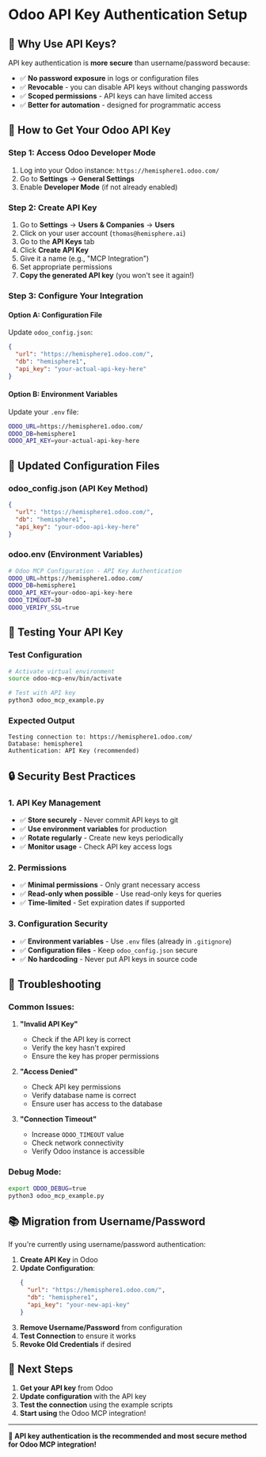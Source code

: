# Odoo API Key Authentication Setup

## 🔐 **Why Use API Keys?**

API key authentication is **more secure** than username/password because:
- ✅ **No password exposure** in logs or configuration files
- ✅ **Revocable** - you can disable API keys without changing passwords
- ✅ **Scoped permissions** - API keys can have limited access
- ✅ **Better for automation** - designed for programmatic access

## 🚀 **How to Get Your Odoo API Key**

### **Step 1: Access Odoo Developer Mode**
1. Log into your Odoo instance: `https://hemisphere1.odoo.com/`
2. Go to **Settings** → **General Settings**
3. Enable **Developer Mode** (if not already enabled)

### **Step 2: Create API Key**
1. Go to **Settings** → **Users & Companies** → **Users**
2. Click on your user account (`thomas@hemisphere.ai`)
3. Go to the **API Keys** tab
4. Click **Create API Key**
5. Give it a name (e.g., "MCP Integration")
6. Set appropriate permissions
7. **Copy the generated API key** (you won't see it again!)

### **Step 3: Configure Your Integration**

#### **Option A: Configuration File**
Update `odoo_config.json`:
```json
{
  "url": "https://hemisphere1.odoo.com/",
  "db": "hemisphere1",
  "api_key": "your-actual-api-key-here"
}
```

#### **Option B: Environment Variables**
Update your `.env` file:
```bash
ODOO_URL=https://hemisphere1.odoo.com/
ODOO_DB=hemisphere1
ODOO_API_KEY=your-actual-api-key-here
```

## 🔧 **Updated Configuration Files**

### **odoo_config.json** (API Key Method)
```json
{
  "url": "https://hemisphere1.odoo.com/",
  "db": "hemisphere1",
  "api_key": "your-odoo-api-key-here"
}
```

### **odoo.env** (Environment Variables)
```bash
# Odoo MCP Configuration - API Key Authentication
ODOO_URL=https://hemisphere1.odoo.com/
ODOO_DB=hemisphere1
ODOO_API_KEY=your-odoo-api-key-here
ODOO_TIMEOUT=30
ODOO_VERIFY_SSL=true
```

## 🧪 **Testing Your API Key**

### **Test Configuration**
```bash
# Activate virtual environment
source odoo-mcp-env/bin/activate

# Test with API key
python3 odoo_mcp_example.py
```

### **Expected Output**
```
Testing connection to: https://hemisphere1.odoo.com/
Database: hemisphere1
Authentication: API Key (recommended)
```

## 🔒 **Security Best Practices**

### **1. API Key Management**
- ✅ **Store securely** - Never commit API keys to git
- ✅ **Use environment variables** for production
- ✅ **Rotate regularly** - Create new keys periodically
- ✅ **Monitor usage** - Check API key access logs

### **2. Permissions**
- ✅ **Minimal permissions** - Only grant necessary access
- ✅ **Read-only when possible** - Use read-only keys for queries
- ✅ **Time-limited** - Set expiration dates if supported

### **3. Configuration Security**
- ✅ **Environment variables** - Use `.env` files (already in `.gitignore`)
- ✅ **Configuration files** - Keep `odoo_config.json` secure
- ✅ **No hardcoding** - Never put API keys in source code

## 🚨 **Troubleshooting**

### **Common Issues:**

1. **"Invalid API Key"**
   - Check if the API key is correct
   - Verify the key hasn't expired
   - Ensure the key has proper permissions

2. **"Access Denied"**
   - Check API key permissions
   - Verify database name is correct
   - Ensure user has access to the database

3. **"Connection Timeout"**
   - Increase `ODOO_TIMEOUT` value
   - Check network connectivity
   - Verify Odoo instance is accessible

### **Debug Mode:**
```bash
export ODOO_DEBUG=true
python3 odoo_mcp_example.py
```

## 📚 **Migration from Username/Password**

If you're currently using username/password authentication:

1. **Create API Key** in Odoo
2. **Update Configuration**:
   ```json
   {
     "url": "https://hemisphere1.odoo.com/",
     "db": "hemisphere1",
     "api_key": "your-new-api-key"
   }
   ```
3. **Remove Username/Password** from configuration
4. **Test Connection** to ensure it works
5. **Revoke Old Credentials** if desired

## 🎯 **Next Steps**

1. **Get your API key** from Odoo
2. **Update configuration** with the API key
3. **Test the connection** using the example scripts
4. **Start using** the Odoo MCP integration!

---

**🔐 API key authentication is the recommended and most secure method for Odoo MCP integration!**
